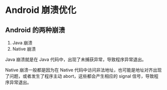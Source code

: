 # Android 崩溃优化

## Android 的两种崩溃

1. Java 崩溃
2. Native 崩溃

Java 崩溃就是在 Java 代码中，出现了未捕获异常，导致程序异常退出。

Native 崩溃一般都是因为在 Native 代码中访问非法地址，也可能是地址对齐出现了问题，或者发生了程序主动 abort，这些都会产生相应的 signal 信号，导致程序异常退出。
